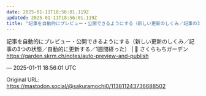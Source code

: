 ```yaml
---
date: 2025-01-11T18:56:01.119Z
updated: 2025-01-11T18:56:01.119Z
title: "記事を自動的にプレビュー・公開できるようにする（新しい更新のしくみ／記事の3つの[...]"
---
```


<p>記事を自動的にプレビュー・公開できるようにする（新しい更新のしくみ／記事の3つの状態／自動的に更新する／1週間経った） | 🌱 さくらもちガーデン<br /><a href="https://garden.skrm.ch/notes/auto-preview-and-publish" target="_blank" rel="nofollow noopener" translate="no"><span class="invisible">https://</span><span class="ellipsis">garden.skrm.ch/notes/auto-prev</span><span class="invisible">iew-and-publish</span></a></p>

&mdash; 2025-01-11 18:56:01 UTC

Original URL: https://mastodon.social/@sakuramochi0/113811243736688502
